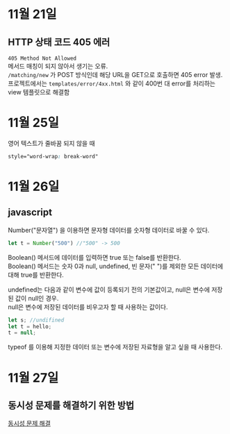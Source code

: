 # 11월 21일
## HTTP 상태 코드 405 에러
`405 Method Not Allowed`  
메서드 매칭이 되지 않아서 생기는 오류.  
`/matching/new` 가 POST 방식인데 해당 URL을 GET으로 호출하면 405 error 발생.  
프로젝트에서는 `templates/error/4xx.html` 와 같이 400번 대 error를 처리하는 view 템플릿으로 해결함  

# 11월 25일
영어 텍스트가 줄바꿈 되지 않을 때  
```css
style="word-wrap: break-word"
```

# 11월 26일 
## javascript
Number("문자열") 을 이용하면 문자형 데이터를 숫자형 데이터로 바꿀 수 있다.  
```javascript
let t = Number("500") //"500" -> 500
```  
Boolean() 메서드에 데이터를 입력하면 true 또는 false를 반환한다.  
Boolean() 메서드는 숫자 0과 null, undefined, 빈 문자(" ")를 제외한 모든 데이터에 대해 true를 반환한다.  

undefined는 다음과 같이 변수에 값이 등록되기 전의 기본값이고, null은 변수에 저장된 값이 null인 경우.  
null은 변수에 저장된 데이터를 비우고자 할 때 사용하는 값이다.  
```javascript
let s; //undifined
let t = hello;
t = null;
```  
typeof 를 이용해 지정한 데이터 또는 변수에 저장된 자료형을 알고 싶을 때 사용한다.  

# 11월 27일
## 동시성 문제를 해결하기 위한 방법 
[동시성 문제 해결](https://chan9.tistory.com/157)  




